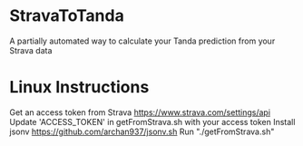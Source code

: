 # StravaToTanda
A partially automated way to calculate your Tanda prediction from your Strava data

# Linux Instructions
Get an access token from Strava https://www.strava.com/settings/api
Update 'ACCESS_TOKEN' in getFromStrava.sh with your access token
Install jsonv https://github.com/archan937/jsonv.sh
Run "./getFromStrava.sh"

